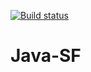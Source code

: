 <p align="left">
  <a href="https://github.com/a-usov/Java-SF">
    <img alt="Build status" src="https://github.com/a-usov/java-sf/workflows/Java%20CI/badge.svg">
  </a>
</p>

# Java-SF

